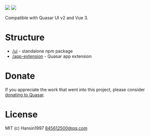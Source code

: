<img src="https://img.shields.io/npm/v/@dustlight/quasar-ui-auth-ext.svg?label=@dustlight/quasar-ui-auth-ext">
<img src="https://img.shields.io/npm/v/@dustlight/quasar-app-extension-auth-ext.svg?label=@dustlight/quasar-app-extension-auth-ext">

Compatible with Quasar UI v2 and Vue 3.

# Structure
* [/ui](ui) - standalone npm package
* [/app-extension](app-extension) - Quasar app extension

# Donate
If you appreciate the work that went into this project, please consider [donating to Quasar](https://donate.quasar.dev).

# License
MIT (c) Hansin1997 <845612500@qq.com>
